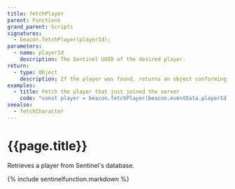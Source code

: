 ```yaml
---
title: fetchPlayer
parent: Functions
grand_parent: Scripts
signatures:
  - beacon.fetchPlayer(playerId);
parameters:
  - name: playerId
    description: The Sentinel UUID of the desired player.
return:
  - type: Object
    description: If the player was found, returns an object conforming to the [Player](../classes/player.html) class. Returns null if not found, which is rare, but possible.
examples:
  - title: Fetch the player that just joined the server
    code: "const player = beacon.fetchPlayer(beacon.eventData.playerId);"
seealso:
  - fetchCharacter
---
```

# {{page.title}}

Retrieves a player from Sentinel's database.

{% include sentinelfunction.markdown %}
